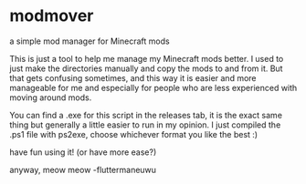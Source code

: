 # modmover
a simple mod manager for Minecraft mods


This is just a tool to help me manage my Minecraft mods better. I used to just make the directories manually and copy the mods to and from it. 
But that gets confusing sometimes, and this way it is easier and more manageable for me and especially for people who are less experienced with moving around mods.

You can find a .exe for this script in the releases tab, it is the exact same thing but generally a little easier to run in my opinion. I just compiled the .ps1 file with ps2exe, choose whichever format you like the best :)

have fun using it! (or have more ease?)


anyway, meow meow
 -fluttermaneuwu
